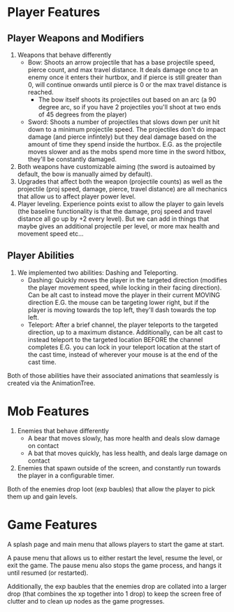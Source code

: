 # Player Features

## Player Weapons and Modifiers

1. Weapons that behave differently
    - Bow: Shoots an arrow projectile that has a base projectile speed, pierce count, and max travel distance. It deals damage once to an enemy once it enters their hurtbox, and if pierce is still greater than 0, will continue onwards until pierce is 0 or the max travel distance is reached.
        - The bow itself shoots its projectiles out based on an arc (a 90 degree arc, so if you have 2 projectiles you'll shoot at two ends of 45 degrees from the player)
    - Sword: Shoots a number of projectiles that slows down per unit hit down to a minimum projectile speed. The projectiles don't do impact damage (and pierce infintely) but they deal damage based on the amount of time they spend inside the hurtbox. E.G. as the projectile moves slower and as the mobs spend more time in the sword hitbox, they'll be constantly damaged.
1. Both weapons have customizable aiming (the sword is autoaimed by default, the bow is manually aimed by default).
1. Upgrades that affect both the weapon (projectile counts) as well as the projectile (proj speed, damage, pierce, travel distance) are all mechanics that allow us to affect player power level.
1. Player leveling. Experience points exist to allow the player to gain levels (the baseline functionality is that the damage, proj speed and travel distance all go up by +2 every level). But we can add in things that maybe gives an additional projectile per level, or more max health and movement speed etc...

## Player Abilities

1. We implemented two abilities: Dashing and Teleporting.
    - Dashing: Quickly moves the player in the targeted direction (modifies the player movement speed, while locking in their facing direction). Can be alt cast to instead move the player in their current MOVING direction E.G. the mouse can be targeting lower right, but if the player is moving towards the top left, they'll dash towards the top left.
    - Teleport: After a brief channel, the player teleports to the targeted direction, up to a maximum distance. Additionally, can be alt cast to instead teleport to the targeted location BEFORE the channel completes E.G. you can lock in your teleport location at the start of the cast time, instead of wherever your mouse is at the end of the cast time.

Both of those abilities have their associated animations that seamlessly is created via the AnimationTree.

# Mob Features

1. Enemies that behave differently
    - A bear that moves slowly, has more health and deals slow damage on contact
    - A bat that moves quickly, has less health, and deals large damage on contact
1. Enemies that spawn outside of the screen, and constantly run towards the player in a configurable timer.

Both of the enemies drop loot (exp baubles) that allow the player to pick them up and gain levels.

# Game Features

A splash page and main menu that allows players to start the game at start.

A pause menu that allows us to either restart the level, resume the level, or exit the game. The pause menu also stops the game process, and hangs it until resumed (or restarted).

Additionally, the exp baubles that the enemies drop are collated into a larger drop (that combines the xp together into 1 drop) to keep the screen free of clutter and to clean up nodes as the game progresses.
